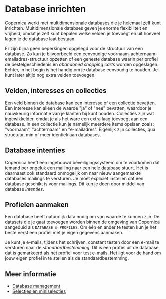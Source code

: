 # Database inrichten

Copernica werkt met multidimensionale databases die je helemaal zelf
kunt inrichten. Multidimensionale databses geven je enorme flexibiliteit 
en vrijheid, omdat je zelf kunt bepalen welke velden je toevoegt en uit 
hoeveel lagen je de database laat bestaan. 


Er zijn bijna geen beperkingen opgelegd voor de structuur van een database. 
Zo kun je bijvoorbeeld een eenvoudige voornaam-achternaam-emailadres-structuur 
opzetten of een geneste database waarin per profiel de bestelgeschiedenis en 
*abandoned shopping carts* worden opgeslagen. Echter, in het begin is het handig 
om je database eenvoudig te houden. Je kunt later altijd nog extra velden toevoegen.


## Velden, interesses en collecties

Een veld binnen de database kan een interesse of een collectie bevatten. 
Een interesse kan alleen de waarde "ja" of "nee" bevatten, waardoor je
nauwkeurig informatie van je klanten bij kunt houden. 
Collecties zijn wat ingewikkelder, omdat je als het ware een extra laag 
toevoegt aan een database. In een collectie kun je namelijk meerdere 
items opslaan zoals: "voornaam", "achternaam" en "e-mailadres". Eigenlijk
zijn collecties, qua structuur, min of meer identiek aan databases. 


## Database intenties

Copernica heeft een ingebouwd beveiligingssysteem om te voorkomen dat iemand
per ongeluk een mailing naar een hele database stuurt. Het is daarnaast ook
standaard onmogelijk om naar nieuw aangemaakte databases mailings te versturen. 
Je moet expliciet instellen dat een database geschikt is voor mailings. Dit kun 
je doen door middel van database *intenties*.


## Profielen aanmaken

Een database heeft natuurlijk data nodig om van waarde te kunnen zijn. 
De datasets die je gaat toevoegen worden binnen de omgeving van Copernica aangeduid
als `DATABASE & PROFILES`. Om één en ander te testen kun je het beste eerst een 
profiel met je eigen gegevens aanmaken.

Je kunt je e-mails, tijdens het schrijven, constant testen door een e-mail te versturen
naar de *standaardbestemming*. Dit is een profiel uit de database dat is gemarkeerd als 
het profiel voor test e-mails. Het ligt voor de hand om jouw eigen profiel in te stellen 
als de standaardbestemming.


## Meer informatie

* [Database management](./database-introduction)
* [Selecties en miniselecties](./selections-introduction)

